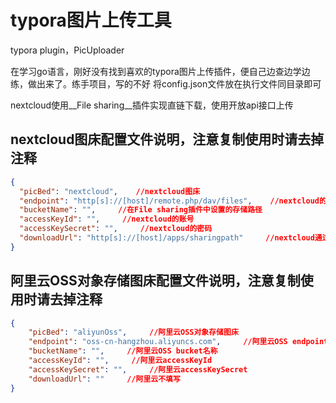# typora图片上传工具

typora plugin，PicUploader

在学习go语言，刚好没有找到喜欢的typora图片上传插件，便自己边查边学边练，做出来了。练手项目，写的不好
将config.json文件放在执行文件同目录即可

nextcloud使用__File sharing__插件实现直链下载，使用开放api接口上传

## nextcloud图床配置文件说明，注意复制使用时请去掉注释

```json
{
  "picBed": "nextcloud",    //nextcloud图床
  "endpoint": "http[s]://[host]/remote.php/dav/files",    //nextcloud的上传地址
  "bucketName": "",     //在File sharing插件中设置的存储路径
  "accessKeyId": "",     //nextcloud的账号
  "accessKeySecret": "",     //nextcloud的密码
  "downloadUrl": "http[s]://[host]/apps/sharingpath"     //nextcloud通过File sharing插件产生的下载地址
}
```

## 阿里云OSS对象存储图床配置文件说明，注意复制使用时请去掉注释

```json
{
    "picBed": "aliyunOss",     //阿里云OSS对象存储图床
    "endpoint": "oss-cn-hangzhou.aliyuncs.com",     //阿里云OSS endpoint
    "bucketName": "",     //阿里云OSS bucket名称
    "accessKeyId": "",     //阿里云accessKeyId
    "accessKeySecret": "",     //阿里云accessKeySecret
    "downloadUrl": ""     //阿里云不填写
}
```
